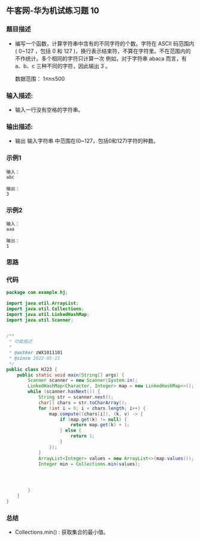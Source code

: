 ## 牛客网-华为机试练习题 10

### 题目描述

*   编写一个函数，计算字符串中含有的不同字符的个数。字符在 ASCII 码范围内( 0~127 ，包括 0 和 127 )，换行表示结束符，不算在字符里。不在范围内的不作统计。多个相同的字符只计算一次
    例如，对于字符串 abaca 而言，有 a、b、c 三种不同的字符，因此输出 3 。

    数据范围： 1≤n≤500  

### 输入描述:

+   输入一行没有空格的字符串。

### 输出描述:

*   输出 输入字符串 中范围在(0~127，包括0和127)字符的种数。

### 示例1

```
输入：
abc

输出：
3
```
### 示例2
```
输入：
aaa

输出：
1
```
### 思路
### 代码
```Java
package com.example.hj;

import java.util.ArrayList;
import java.util.Collections;
import java.util.LinkedHashMap;
import java.util.Scanner;


/**
 * 功能描述
 *
 * @author zWX1011101
 * @since 2022-05-23
 */
public class HJ23 {
    public static void main(String[] args) {
        Scanner scanner = new Scanner(System.in);
        LinkedHashMap<Character, Integer> map = new LinkedHashMap<>();
        while (scanner.hasNext()) {
            String str = scanner.next();
            char[] chars = str.toCharArray();
            for (int i = 0; i < chars.length; i++) {
                map.compute((chars[i]), (k, v) -> {
                    if (map.get(k) != null) {
                        return map.get(k) + 1;
                    } else {
                        return 1;
                    }
                });
            }
            ArrayList<Integer> values = new ArrayList<>(map.values());
            Integer min = Collections.min(values);




        }
    }
}


```
### 总结
*   Collections.min() : 获取集合的最小值。
